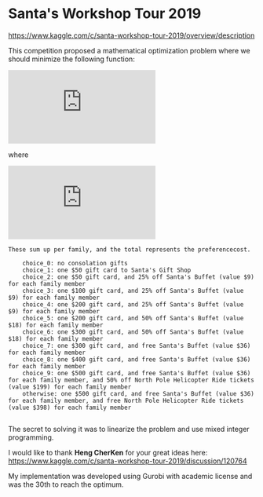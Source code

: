 # Santa's Workshop Tour 2019
https://www.kaggle.com/c/santa-workshop-tour-2019/overview/description

This competition proposed a mathematical optimization problem where we should minimize the following function:

![equation](https://latex.codecogs.com/gif.latex?score%20%3D%20preference%20%5C%3A%20cost%20&plus;%20accounting%5C%3A%20penalty)

where

![equation](https://latex.codecogs.com/gif.latex?accounting%5C%3A%20penalty%20%3D%20%5Csum_%7Bd%3D100%7D%5E%7B1%7D%20%5Cfrac%7B%28N_%7Bd%7D%20-%20125%29%7D%7B400%7D%20%7BN_d%7D%5E%7B%28%20%5Cfrac%7B1%7D%7B2%7D%20&plus;%20%5Cfrac%7B%5Clvert%20N_d%20-%20N_%7Bd&plus;1%7D%20%5Crvert%20%7D%7B50%7D%20%29%7D)

```
These sum up per family, and the total represents the preferencecost.

    choice_0: no consolation gifts
    choice_1: one $50 gift card to Santa's Gift Shop
    choice_2: one $50 gift card, and 25% off Santa's Buffet (value $9) for each family member
    choice_3: one $100 gift card, and 25% off Santa's Buffet (value $9) for each family member
    choice_4: one $200 gift card, and 25% off Santa's Buffet (value $9) for each family member
    choice_5: one $200 gift card, and 50% off Santa's Buffet (value $18) for each family member
    choice_6: one $300 gift card, and 50% off Santa's Buffet (value $18) for each family member
    choice_7: one $300 gift card, and free Santa's Buffet (value $36) for each family member
    choice_8: one $400 gift card, and free Santa's Buffet (value $36) for each family member
    choice_9: one $500 gift card, and free Santa's Buffet (value $36) for each family member, and 50% off North Pole Helicopter Ride tickets (value $199) for each family member
    otherwise: one $500 gift card, and free Santa's Buffet (value $36) for each family member, and free North Pole Helicopter Ride tickets (value $398) for each family member
    
```
The secret to solving it was to linearize the problem and use mixed integer programming.

I would like to thank **Heng CherKen** for your great ideas here: https://www.kaggle.com/c/santa-workshop-tour-2019/discussion/120764

My implementation was developed using Gurobi with academic license and was the 30th to reach the optimum.
